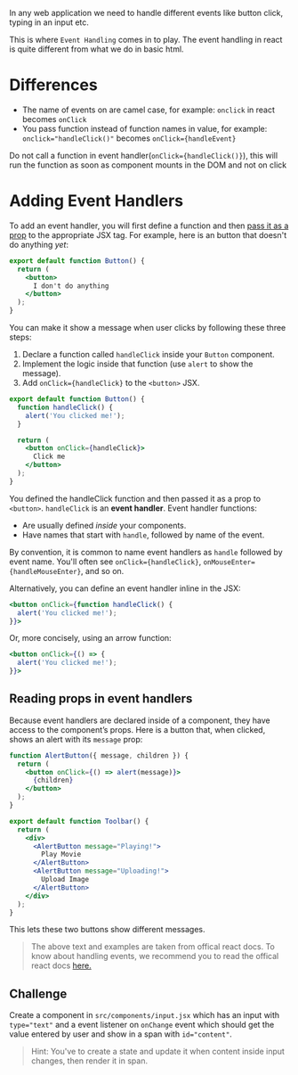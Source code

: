 In any web application we need to handle different events like button click, typing in an input etc.

This is where `Event Handling` comes in to play. The event handling in react is quite different from what we do in basic html.

# Differences 

- The name of events on are camel case, for example: `onclick` in react becomes `onClick`
- You pass function instead of function names in value, for example: `onclick="handleClick()"` becomes `onClick={handleEvent}`


<Callout title="Warning" type="warn">Do not call a function in event handler(`onClick={handleClick()}`), this will run the function as soon as component mounts in the DOM and not on click</Callout>

# Adding Event Handlers

To add an event handler, you will first define a function and then [pass it as a prop](/tracks/react/challenge/props) to the appropriate JSX tag. For example, here is an button that doesn't do anything _yet_:

```jsx
export default function Button() {
  return (
    <button>
      I don't do anything
    </button>
  );
}
```

You can make it show a message when user clicks by following these three steps:

1. Declare a function called `handleClick` inside your `Button` component.
2. Implement the logic inside that function (use `alert` to show the message).
3. Add `onClick={handleClick}` to the `<button>` JSX.

```jsx
export default function Button() {
  function handleClick() {
    alert('You clicked me!');
  }

  return (
    <button onClick={handleClick}>
      Click me
    </button>
  );
}

```

You defined the handleClick function and then passed it as a prop to `<button>`. `handleClick` is an **event handler**. Event handler functions:

- Are usually defined _inside_ your components.
- Have names that start with `handle`, followed by name of the event.

By convention, it is common to name event handlers as `handle` followed by event name. You'll often see `onClick={handleClick}`, `onMouseEnter={handleMouseEnter}`, and so on.



Alternatively, you can define an event handler inline in the JSX:

```jsx
<button onClick={function handleClick() {
  alert('You clicked me!');
}}>
```

Or, more concisely, using an arrow function:

```jsx
<button onClick={() => {
  alert('You clicked me!');
}}>
```



## Reading props in event handlers

Because event handlers are declared inside of a component, they have access to the component’s props. Here is a button that, when clicked, shows an alert with its `message` prop:


```jsx
function AlertButton({ message, children }) {
  return (
    <button onClick={() => alert(message)}>
      {children}
    </button>
  );
}

export default function Toolbar() {
  return (
    <div>
      <AlertButton message="Playing!">
        Play Movie
      </AlertButton>
      <AlertButton message="Uploading!">
        Upload Image
      </AlertButton>
    </div>
  );
}

```

This lets these two buttons show different messages.


> The above text and examples are taken from offical react docs. To know about handling events, we recommend you to read the offical react docs [here.](https://react.dev/learn/responding-to-events)


## Challenge

Create a component in `src/components/input.jsx` which has an input with `type="text"` and a event listener on `onChange` event which should get the value entered by user and show in a span with `id="content"`.

> Hint: You've to create a state and update it when content inside input changes, then render it in span.
